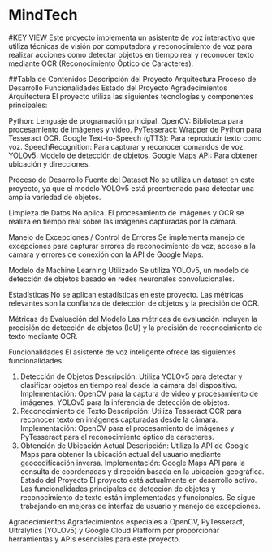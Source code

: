 # MindTech

#KEY VIEW
Este proyecto implementa un asistente de voz interactivo que utiliza técnicas de visión por computadora y reconocimiento de voz para realizar acciones como detectar objetos en tiempo real y reconocer texto mediante OCR (Reconocimiento Óptico de Caracteres).


##Tabla de Contenidos
Descripción del Proyecto
Arquitectura
Proceso de Desarrollo
Funcionalidades
Estado del Proyecto
Agradecimientos
Arquitectura
El proyecto utiliza las siguientes tecnologías y componentes principales:

Python: Lenguaje de programación principal.
OpenCV: Biblioteca para procesamiento de imágenes y video.
PyTesseract: Wrapper de Python para Tesseract OCR.
Google Text-to-Speech (gTTS): Para reproducir texto como voz.
SpeechRecognition: Para capturar y reconocer comandos de voz.
YOLOv5: Modelo de detección de objetos.
Google Maps API: Para obtener ubicación y direcciones.

Proceso de Desarrollo
Fuente del Dataset
No se utiliza un dataset en este proyecto, ya que el modelo YOLOv5 está preentrenado para detectar una amplia variedad de objetos.

Limpieza de Datos
No aplica. El procesamiento de imágenes y OCR se realiza en tiempo real sobre las imágenes capturadas por la cámara.

Manejo de Excepciones / Control de Errores
Se implementa manejo de excepciones para capturar errores de reconocimiento de voz, acceso a la cámara y errores de conexión con la API de Google Maps.

Modelo de Machine Learning Utilizado
Se utiliza YOLOv5, un modelo de detección de objetos basado en redes neuronales convolucionales.

Estadísticas
No se aplican estadísticas en este proyecto. Las métricas relevantes son la confianza de detección de objetos y la precisión de OCR.

Métricas de Evaluación del Modelo
Las métricas de evaluación incluyen la precisión de detección de objetos (IoU) y la precisión de reconocimiento de texto mediante OCR.

Funcionalidades
El asistente de voz inteligente ofrece las siguientes funcionalidades:

1. Detección de Objetos
Descripción: Utiliza YOLOv5 para detectar y clasificar objetos en tiempo real desde la cámara del dispositivo.
Implementación: OpenCV para la captura de video y procesamiento de imágenes, YOLOv5 para la inferencia de detección de objetos.
2. Reconocimiento de Texto
Descripción: Utiliza Tesseract OCR para reconocer texto en imágenes capturadas desde la cámara.
Implementación: OpenCV para el procesamiento de imágenes y PyTesseract para el reconocimiento óptico de caracteres.
3. Obtención de Ubicación Actual
Descripción: Utiliza la API de Google Maps para obtener la ubicación actual del usuario mediante geocodificación inversa.
Implementación: Google Maps API para la consulta de coordenadas y dirección basada en la ubicación geográfica.
Estado del Proyecto
El proyecto está actualmente en desarrollo activo. Las funcionalidades principales de detección de objetos y reconocimiento de texto están implementadas y funcionales. Se sigue trabajando en mejoras de interfaz de usuario y manejo de excepciones.

Agradecimientos
Agradecimientos especiales a OpenCV, PyTesseract, Ultralytics (YOLOv5) y Google Cloud Platform por proporcionar herramientas y APIs esenciales para este proyecto.
